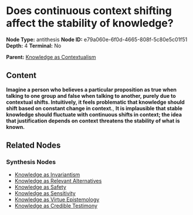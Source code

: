 # Does continuous context shifting affect the stability of knowledge?

**Node Type:** antithesis
**Node ID:** e79a060e-6f0d-4665-808f-5c80e5c01f51
**Depth:** 4
**Terminal:** No

**Parent:** [Knowledge as Contextualism](knowledge-as-contextualism-synthesis-df0c89d7-77c8-4a42-945e-76871c82d0e1.md)

## Content

**Imagine a person who believes a particular proposition as true when talking to one group and false when talking to another, purely due to contextual shifts. Intuitively, it feels problematic that knowledge should shift based on constant change in context.**, **It is implausible that stable knowledge should fluctuate with continuous shifts in context; the idea that justification depends on context threatens the stability of what is known.**

## Related Nodes

### Synthesis Nodes

- [Knowledge as Invariantism](knowledge-as-invariantism-synthesis-d1d7962f-163b-486c-b2c2-0a1ce7d1d43e.md)
- [Knowledge as Relevant Alternatives](knowledge-as-relevant-alternatives-synthesis-17a11b74-be62-46c2-a3f0-e0c74a19e26b.md)
- [Knowledge as Safety](knowledge-as-safety-synthesis-3b02d47d-fbf3-47c9-bb12-2b1cf3930ab9.md)
- [Knowledge as Sensitivity](knowledge-as-sensitivity-synthesis-5bccd41a-6f7c-4efa-a6bf-b54beded8008.md)
- [Knowledge as Virtue Epistemology](knowledge-as-virtue-epistemology-synthesis-7376c479-0c3d-486b-a563-58379a9d64ab.md)
- [Knowledge as Credible Testimony](knowledge-as-credible-testimony-synthesis-0b9fbdd2-13f2-41a0-9d27-5e4d571a5996.md)

